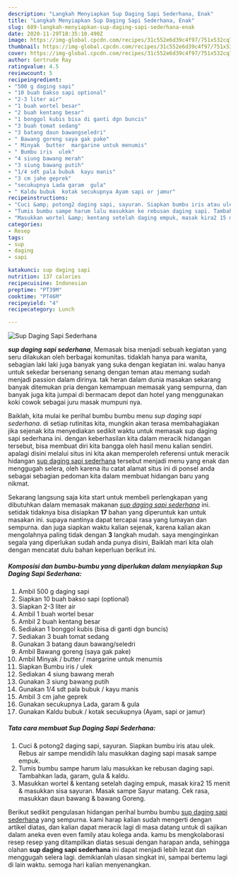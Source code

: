 ```yaml
---
description: "Langkah Menyiapkan Sup Daging Sapi Sederhana, Enak"
title: "Langkah Menyiapkan Sup Daging Sapi Sederhana, Enak"
slug: 689-langkah-menyiapkan-sup-daging-sapi-sederhana-enak
date: 2020-11-29T18:35:10.490Z
image: https://img-global.cpcdn.com/recipes/31c552e6d39c4f97/751x532cq70/sup-daging-sapi-sederhana-foto-resep-utama.jpg
thumbnail: https://img-global.cpcdn.com/recipes/31c552e6d39c4f97/751x532cq70/sup-daging-sapi-sederhana-foto-resep-utama.jpg
cover: https://img-global.cpcdn.com/recipes/31c552e6d39c4f97/751x532cq70/sup-daging-sapi-sederhana-foto-resep-utama.jpg
author: Gertrude Ray
ratingvalue: 4.5
reviewcount: 5
recipeingredient:
- "500 g daging sapi"
- "10 buah bakso sapi optional"
- "2-3 liter air"
- "1 buah wortel besar"
- "2 buah kentang besar"
- "1 bonggol kubis bisa di ganti dgn buncis"
- "3 buah tomat sedang"
- "3 batang daun bawangseledri"
- " Bawang goreng saya gak pake"
- " Minyak  butter  margarine untuk menumis"
- " Bumbu iris  ulek"
- "4 siung bawang merah"
- "3 siung bawang putih"
- "1/4 sdt pala bubuk  kayu manis"
- "3 cm jahe geprek"
- "secukupnya Lada garam  gula"
- " Kaldu bubuk  kotak secukupnya Ayam sapi or jamur"
recipeinstructions:
- "Cuci &amp; potong2 daging sapi, sayuran. Siapkan bumbu iris atau ulek. Rebus air sampe mendidih lalu masukkan daging sapi masak sampe empuk."
- "Tumis bumbu sampe harum lalu masukkan ke rebusan daging sapi. Tambahkan lada, garam, gula &amp; kaldu."
- "Masukkan wortel &amp; kentang setelah daging empuk, masak kira2 15 menit &amp; masukkan sisa sayuran. Masak sampe Sayur matang. Cek rasa, masukkan daun bawang &amp; bawang Goreng."
categories:
- Resep
tags:
- sup
- daging
- sapi

katakunci: sup daging sapi 
nutrition: 137 calories
recipecuisine: Indonesian
preptime: "PT39M"
cooktime: "PT46M"
recipeyield: "4"
recipecategory: Lunch

---
```



![Sup Daging Sapi Sederhana](https://img-global.cpcdn.com/recipes/31c552e6d39c4f97/751x532cq70/sup-daging-sapi-sederhana-foto-resep-utama.jpg)

<b><i>sup daging sapi sederhana</i></b>, Memasak bisa menjadi sebuah kegiatan yang seru dilakukan oleh berbagai komunitas. tidaklah hanya para wanita, sebagian laki laki juga banyak yang suka dengan kegiatan ini. walau hanya untuk sekedar bersenang senang dengan teman atau memang sudah menjadi passion dalam dirinya. tak heran dalam dunia masakan sekarang banyak ditemukan pria dengan kemampuan memasak yang sempurna, dan banyak juga kita jumpai di bermacam depot dan hotel yang menggunakan koki cowok sebagai juru masak mumpuni nya.



Baiklah, kita mulai ke perihal bumbu bumbu menu <i>sup daging sapi sederhana</i>. di setiap rutinitas kita, mungkin akan terasa membahagiakan jika sejenak kita menyediakan sedikit waktu untuk memasak sup daging sapi sederhana ini. dengan keberhasilan kita dalam meracik hidangan tersebut, bisa membuat diri kita bangga oleh hasil menu kalian sendiri. apalagi disini melalui situs ini kita akan memperoleh referensi untuk meracik hidangan <u>sup daging sapi sederhana</u> tersebut menjadi menu yang enak dan menggugah selera, oleh karena itu catat alamat situs ini di ponsel anda sebagai sebagian pedoman kita dalam membuat hidangan baru yang nikmat.


Sekarang langsung saja kita start untuk membeli perlengkapan yang dibutuhkan dalam memasak makanan <u><i>sup daging sapi sederhana</i></u> ini. setidak tidaknya bisa disiapkan <b>17</b> bahan yang diperuntuk kan untuk masakan ini. supaya nantinya dapat tercapai rasa yang lumayan dan sempurna. dan juga siapkan waktu kalian sejenak, karena kalian akan mengolahnya paling tidak dengan <b>3</b> langkah mudah. saya menginginkan segala yang diperlukan sudah anda punya disini, Baiklah mari kita olah dengan mencatat dulu bahan keperluan berikut ini.

<!--inarticleads1-->

##### Komposisi dan bumbu-bumbu yang diperlukan dalam menyiapkan Sup Daging Sapi Sederhana:

1. Ambil 500 g daging sapi
1. Siapkan 10 buah bakso sapi (optional)
1. Siapkan 2-3 liter air
1. Ambil 1 buah wortel besar
1. Ambil 2 buah kentang besar
1. Sediakan 1 bonggol kubis (bisa di ganti dgn buncis)
1. Sediakan 3 buah tomat sedang
1. Gunakan 3 batang daun bawang/seledri
1. Ambil  Bawang goreng (saya gak pake)
1. Ambil  Minyak / butter / margarine untuk menumis
1. Siapkan  Bumbu iris / ulek
1. Sediakan 4 siung bawang merah
1. Gunakan 3 siung bawang putih
1. Gunakan 1/4 sdt pala bubuk / kayu manis
1. Ambil 3 cm jahe geprek
1. Gunakan secukupnya Lada, garam &amp; gula
1. Gunakan  Kaldu bubuk / kotak secukupnya (Ayam, sapi or jamur)




<!--inarticleads2-->

##### Tata cara membuat Sup Daging Sapi Sederhana:

1. Cuci &amp; potong2 daging sapi, sayuran. Siapkan bumbu iris atau ulek. Rebus air sampe mendidih lalu masukkan daging sapi masak sampe empuk.
1. Tumis bumbu sampe harum lalu masukkan ke rebusan daging sapi. Tambahkan lada, garam, gula &amp; kaldu.
1. Masukkan wortel &amp; kentang setelah daging empuk, masak kira2 15 menit &amp; masukkan sisa sayuran. Masak sampe Sayur matang. Cek rasa, masukkan daun bawang &amp; bawang Goreng.




Berikut sedikit pengulasan hidangan perihal bumbu bumbu <u>sup daging sapi sederhana</u> yang sempurna. kami harap kalian sudah mengerti dengan artikel diatas, dan kalian dapat meracik lagi di masa datang untuk di sajikan dalam aneka even even family atau kolega anda. kamu bs mengkolaborasi resep resep yang ditampilkan diatas sesuai dengan harapan anda, sehingga olahan <b>sup daging sapi sederhana</b> ini dapat menjadi lebih lezat dan menggugah selera lagi. demikianlah ulasan singkat ini, sampai bertemu lagi di lain waktu. semoga hari kalian menyenangkan.
